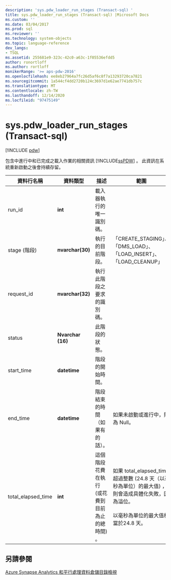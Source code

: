 ```yaml
---
description: 'sys.pdw_loader_run_stages (Transact-sql) '
title: sys.pdw_loader_run_stages (Transact-sql) |Microsoft Docs
ms.custom: ''
ms.date: 03/04/2017
ms.prod: sql
ms.reviewer: ''
ms.technology: system-objects
ms.topic: language-reference
dev_langs:
- TSQL
ms.assetid: 255681e9-323c-42c0-a63c-1f05536efdd5
author: ronortloff
ms.author: rortloff
monikerRange: '>= aps-pdw-2016'
ms.openlocfilehash: ee8eb27964a7fc26d5af6c8f7a13293720ca7821
ms.sourcegitcommit: 1a544cf4dd2720b124c3697d1e62ae7741db757c
ms.translationtype: MT
ms.contentlocale: zh-TW
ms.lasthandoff: 12/14/2020
ms.locfileid: "97475149"
---
```

# <a name="syspdw_loader_run_stages-transact-sql"></a>sys.pdw_loader_run_stages (Transact-sql) 
[!INCLUDE [pdw](../../includes/applies-to-version/pdw.md)]

  包含中進行中和已完成之載入作業的相關資訊 [!INCLUDE[ssPDW](../../includes/sspdw-md.md)] 。 此資訊在系統重新啟動之後會持續存留。  
  
| 資料行名稱 | 資料類型 | 描述 | 範圍 |
| ----------- | --------- | ----------- | ----- |
|run_id|**int**|載入器執行的唯一識別碼。||  
|stage (階段)|**nvarchar(30)**|執行的目前階段。|「CREATE_STAGING」、「DMS_LOAD」、「LOAD_INSERT」、「LOAD_CLEANUP」|  
|request_id|**nvarchar(32)**|執行此階段之要求的識別碼。||  
|status|**Nvarchar (16)**|此階段的狀態。||  
|start_time|**datetime**|階段的開始時間。||  
|end_time|**datetime**|階段結束的時間（如果有的話）。|如果未啟動或進行中，則為 Null。|  
|total_elapsed_time|**int**|這個階段花費在執行 (或花費到目前為止的總時間) 。|如果 total_elapsed_time 超過整數 (24.8 天（以毫秒為單位）的最大值) ，則會造成具體化失敗，因為溢位。<br /><br /> 以毫秒為單位的最大值相當於24.8 天。|  
  
## <a name="see-also"></a>另請參閱  
 [Azure Synapse Analytics 和平行處理資料倉儲目錄檢視](../../relational-databases/system-catalog-views/sql-data-warehouse-and-parallel-data-warehouse-catalog-views.md)  
  
  
